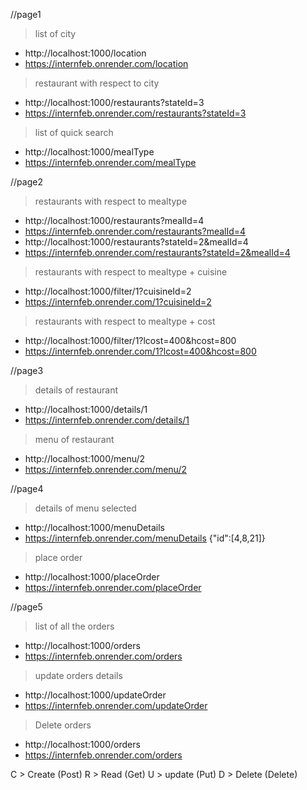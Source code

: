 //page1
> list of city
* http://localhost:1000/location
* https://internfeb.onrender.com/location

> restaurant with respect to city
* http://localhost:1000/restaurants?stateId=3
* https://internfeb.onrender.com/restaurants?stateId=3

> list of quick search
* http://localhost:1000/mealType
* https://internfeb.onrender.com/mealType

//page2
> restaurants with respect to mealtype
* http://localhost:1000/restaurants?mealId=4
* https://internfeb.onrender.com/restaurants?mealId=4
* http://localhost:1000/restaurants?stateId=2&mealId=4
* https://internfeb.onrender.com/restaurants?stateId=2&mealId=4

> restaurants with respect to mealtype + cuisine
* http://localhost:1000/filter/1?cuisineId=2
* https://internfeb.onrender.com/1?cuisineId=2

> restaurants with respect to mealtype + cost
* http://localhost:1000/filter/1?lcost=400&hcost=800
* https://internfeb.onrender.com/1?lcost=400&hcost=800

//page3
> details of restaurant
* http://localhost:1000/details/1
* https://internfeb.onrender.com/details/1

> menu of restaurant
* http://localhost:1000/menu/2
* https://internfeb.onrender.com/menu/2

//page4
> details of menu selected
* http://localhost:1000/menuDetails
* https://internfeb.onrender.com/menuDetails
{"id":[4,8,21]}

> place order
* http://localhost:1000/placeOrder
* https://internfeb.onrender.com/placeOrder

//page5
> list of all the orders
* http://localhost:1000/orders
* https://internfeb.onrender.com/orders

> update orders details
* http://localhost:1000/updateOrder
* https://internfeb.onrender.com/updateOrder

> Delete orders
* http://localhost:1000/orders
* https://internfeb.onrender.com/orders

C > Create (Post)
R > Read (Get)
U > update (Put)
D > Delete (Delete)